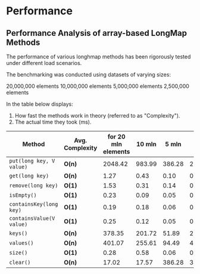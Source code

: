 # Performance

## Performance Analysis of array-based LongMap Methods

The performance of various longhmap methods has been rigorously tested under different load scenarios. 

The benchmarking was conducted using datasets of varying sizes:

20,000,000 elements
10,000,000 elements
5,000,000 elements
2,500,000 elements

In the table below displays:
1. How fast the methods work in theory (referred to as "Complexity").
2. The actual time they took (ms).


| **Method**               | **Avg. Complexity** | **for 20 mln elements** | **10 mln** | **5 mln** | **2.5 mln** |
|--------------------------|---------------------|-------------------------|------------|-----------|-------------|
| `put(long key, V value)` |**O(n)**             | 2048.42                 | 983.99     | 386.28    | 208.69      | 
| `get(long key)`          | **O(n)**            | 1.27 	                 | 0.43       | 0.10      | 0.07        |
| `remove(long key)`       | **O(1)**            | 1.53                    | 0.31       | 0.14      | 0.11        |
| `isEmpty()`              | **O(1)**            | 0.23 	                 | 0.09 	    | 0.05 	    | 0.04        |
| `containsKey(long key)`  | **O(1)**            | 0.19 	                 | 0.18       | 0.06 	    | 0.05        |
| `containsValue(V value)` | **O(1)**            | 0.25 	                 | 0.12 	    | 0.05      | 0.05        |
| `keys()`                 | **O(n)**            | 378.35 	               | 201.72     | 51.89     | 22.39       |
| `values()`               | **O(n)**            | 401.07 	               | 255.61     | 94.49     | 46.05       |
| `size()`                 | **O(1)**            | 0.28                    | 0.58       | 0.06 	    | 0.06        |
| `clear()`                | **O(n)**            | 17.02                   | 17.57      | 386.28    | 3.04        |
